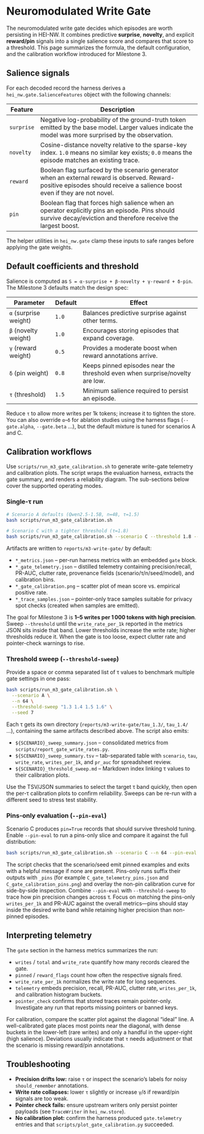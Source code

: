 # Neuromodulated Write Gate

The neuromodulated write gate decides which episodes are worth persisting in
HEI-NW. It combines predictive **surprise**, **novelty**, and explicit
**reward/pin** signals into a single salience score and compares that score to a
threshold. This page summarizes the formula, the default configuration, and the
calibration workflow introduced for Milestone 3.

## Salience signals

For each decoded record the harness derives a ``hei_nw.gate.SalienceFeatures`` object with the following channels:

| Feature  | Description |
| --- | --- |
| ``surprise`` | Negative log-probability of the ground-truth token emitted by the base model. Larger values indicate the model was more surprised by the observation. |
| ``novelty`` | Cosine-distance novelty relative to the sparse-key index. ``1.0`` means no similar key exists; ``0.0`` means the episode matches an existing trace. |
| ``reward`` | Boolean flag surfaced by the scenario generator when an external reward is observed. Reward-positive episodes should receive a salience boost even if they are not novel. |
| ``pin`` | Boolean flag that forces high salience when an operator explicitly pins an episode. Pins should survive decay/eviction and therefore receive the largest boost. |

The helper utilities in ``hei_nw.gate`` clamp these inputs to safe ranges
before applying the gate weights.

## Default coefficients and threshold

Salience is computed as ``S = α·surprise + β·novelty + γ·reward + δ·pin``. The
Milestone 3 defaults match the design spec:

| Parameter | Default | Effect |
| --- | --- | --- |
| ``α`` (surprise weight) | ``1.0`` | Balances predictive surprise against other terms. |
| ``β`` (novelty weight) | ``1.0`` | Encourages storing episodes that expand coverage. |
| ``γ`` (reward weight) | ``0.5`` | Provides a moderate boost when reward annotations arrive. |
| ``δ`` (pin weight) | ``0.8`` | Keeps pinned episodes near the threshold even when surprise/novelty are low. |
| ``τ`` (threshold) | ``1.5`` | Minimum salience required to persist an episode. |

Reduce ``τ`` to allow more writes per 1k tokens; increase it to tighten the
store. You can also override ``α``–``δ`` for ablation studies using the harness
flags (``--gate.alpha``, ``--gate.beta`` …), but the default mixture is tuned
for scenarios A and C.

## Calibration workflows

Use ``scripts/run_m3_gate_calibration.sh`` to generate write-gate telemetry and
calibration plots. The script wraps the evaluation harness, extracts the gate
summary, and renders a reliability diagram. The sub-sections below cover the
supported operating modes.

### Single-τ run

```bash
# Scenario A defaults (Qwen2.5-1.5B, n=48, τ=1.5)
bash scripts/run_m3_gate_calibration.sh

# Scenario C with a tighter threshold (τ=1.8)
bash scripts/run_m3_gate_calibration.sh --scenario C --threshold 1.8 --n 64
```

Artifacts are written to ``reports/m3-write-gate/`` by default:

* ``*_metrics.json`` – per-run harness metrics with an embedded ``gate`` block.
* ``*_gate_telemetry.json`` – distilled telemetry containing precision/recall,
  PR-AUC, clutter rate, provenance fields (scenario/τ/n/seed/model), and
  calibration bins.
* ``*_gate_calibration.png`` – scatter plot of mean score vs. empirical
  positive rate.
* ``*_trace_samples.json`` – pointer-only trace samples suitable for privacy
  spot checks (created when samples are emitted).

The goal for Milestone 3 is **1–5 writes per 1 000 tokens with high precision**.
Sweep ``--threshold`` until the ``write_rate_per_1k`` reported in the metrics
JSON sits inside that band. Lower thresholds increase the write rate; higher
thresholds reduce it. When the gate is too loose, expect clutter rate and
pointer-check warnings to rise.

### Threshold sweep (``--threshold-sweep``)

Provide a space or comma separated list of τ values to benchmark multiple gate
settings in one pass:

```bash
bash scripts/run_m3_gate_calibration.sh \
  --scenario A \
  --n 64 \
  --threshold-sweep "1.3 1.4 1.5 1.6" \
  --seed 7
```

Each τ gets its own directory (``reports/m3-write-gate/tau_1.3/``, ``tau_1.4/``
…), containing the same artifacts described above. The script also emits:

* ``${SCENARIO}_sweep_summary.json`` – consolidated metrics from
  ``scripts/report_gate_write_rates.py``.
* ``${SCENARIO}_sweep_summary.tsv`` – tab-separated table with ``scenario``,
  ``tau``, ``write_rate``, ``writes_per_1k``, and ``pr_auc`` for spreadsheet
  review.
* ``${SCENARIO}_threshold_sweep.md`` – Markdown index linking τ values to their
  calibration plots.

Use the TSV/JSON summaries to select the target τ band quickly, then open the
per-τ calibration plots to confirm reliability. Sweeps can be re-run with a
different seed to stress test stability.

### Pins-only evaluation (``--pin-eval``)

Scenario C produces ``pin=True`` records that should survive threshold tuning.
Enable ``--pin-eval`` to run a pins-only slice and compare it against the full
distribution:

```bash
bash scripts/run_m3_gate_calibration.sh --scenario C --n 64 --pin-eval
```

The script checks that the scenario/seed emit pinned examples and exits with a
helpful message if none are present. Pins-only runs suffix their outputs with
``_pins`` (for example ``C_gate_telemetry_pins.json`` and
``C_gate_calibration_pins.png``) and overlay the non-pin calibration curve for
side-by-side inspection. Combine ``--pin-eval`` with ``--threshold-sweep`` to
trace how pin precision changes across τ. Focus on matching the pins-only
``writes_per_1k`` and PR-AUC against the overall metrics—pins should stay inside
the desired write band while retaining higher precision than non-pinned
episodes.

## Interpreting telemetry

The ``gate`` section in the harness metrics summarizes the run:

* ``writes`` / ``total`` and ``write_rate`` quantify how many records cleared the
  gate.
* ``pinned`` / ``reward_flags`` count how often the respective signals fired.
* ``write_rate_per_1k`` normalizes the write rate for long sequences.
* ``telemetry`` embeds precision, recall, PR-AUC, clutter rate, ``writes_per_1k``,
  and calibration histogram buckets.
* ``pointer_check`` confirms that stored traces remain pointer-only. Investigate
  any run that reports missing pointers or banned keys.

For calibration, compare the scatter plot against the diagonal “ideal” line. A
well-calibrated gate places most points near the diagonal, with dense buckets in
the lower-left (rare writes) and only a handful in the upper-right (high
salience). Deviations usually indicate that ``τ`` needs adjustment or that the
scenario is missing reward/pin annotations.

## Troubleshooting

* **Precision drifts low:** raise ``τ`` or inspect the scenario’s labels for
  noisy ``should_remember`` annotations.
* **Write rate collapses:** lower ``τ`` slightly or increase ``γ``/``δ`` if
  reward/pin signals are too weak.
* **Pointer check fails:** ensure upstream writers only persist pointer payloads
  (see ``TraceWriter`` in ``hei_nw.store``).
* **No calibration plot:** confirm the harness produced ``gate.telemetry``
  entries and that ``scripts/plot_gate_calibration.py`` succeeded.
